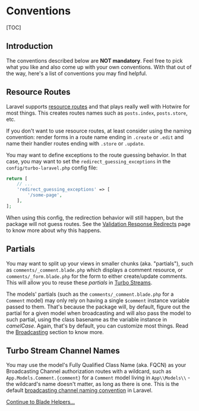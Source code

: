 # Conventions

[TOC]

## Introduction

The conventions described below are **NOT mandatory**. Feel free to pick what you like and also come up with your own conventions. With that out of the way, here's a list of conventions you may find helpful.

## Resource Routes

Laravel supports [resource routes](https://laravel.com/docs/controllers#resource-controllers) and that plays really well with Hotwire for most things. This creates routes names such as `posts.index`, `posts.store`, etc.

If you don't want to use resource routes, at least consider using the naming convention: render forms in a route name ending in `.create` or `.edit` and name their handler routes ending with `.store` or `.update`.

You may want to define exceptions to the route guessing behavior. In that case, you may want to set the `redirect_guessing_exceptions` in the `config/turbo-laravel.php` config file:

```php
return [
    // ...
    'redirect_guessing_exceptions' => [
        '/some-page',
    ],
];
```

When using this config, the redirection behavior will still happen, but the package will not guess routes. See the [Validation Response Redirects](/docs/{{version}}/validation-response-redirects) page to know more about why this happens.

## Partials

You may want to split up your views in smaller chunks (aka. "partials"), such as `comments/_comment.blade.php` which displays a comment resource, or `comments/_form.blade.php` for the form to either create/update comments. This will allow you to reuse these _partials_ in [Turbo Streams](/docs/{{version}}/turbo-streams).

The models' partials (such as the `comments/_comment.blade.php` for a `Comment` model) may only rely on having a single `$comment` instance variable passed to them. That's because the package will, by default, figure out the partial for a given model when broadcasting and will also pass the model to such partial, using the class basename as the variable instance in _camelCase_. Again, that's by default, you can customize most things. Read the [Broadcasting](/docs/{{version}}/broadcasting) section to know more.

## Turbo Stream Channel Names

You may use the model's Fully Qualified Class Name (aka. FQCN) as your Broadcasting Channel authorization routes with a wildcard, such as `App.Models.Comment.{comment}` for a `Comment` model living in `App\\Models\\` - the wildcard's name doesn't matter, as long as there is one. This is the default [broadcasting channel naming convention](https://laravel.com/docs/8.x/broadcasting#model-broadcasting-conventions) in Laravel.

[Continue to Blade Helpers...](/docs/{{version}}/blade-helpers)
